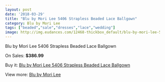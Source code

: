 ```yaml
---
layout: post
date: '2018-03-29'
title: "Blu by Mori Lee 5406 Strapless Beaded Lace Ballgown"
category: Blu by Mori Lee
tags: ["beaded","sale","dresses","lace","wedding"]
image: http://img.eudances.com/12468-thickbox_default/blu-by-mori-lee-5406-strapless-beaded-lace-ballgown.jpg
---
```

Blu by Mori Lee 5406 Strapless Beaded Lace Ballgown

On Sales: **$386.99**
<a href="https://www.eudances.com/en/blu-by-mori-lee/3854-blu-by-mori-lee-5406-strapless-beaded-lace-ballgown.html"><amp-img layout="responsive" width="600" height="600" src="//img.eudances.com/12468-thickbox_default/blu-by-mori-lee-5406-strapless-beaded-lace-ballgown.jpg" alt="Blu by Mori Lee 5406 Strapless Beaded Lace Ballgown 0" /></a>
<a href="https://www.eudances.com/en/blu-by-mori-lee/3854-blu-by-mori-lee-5406-strapless-beaded-lace-ballgown.html"><amp-img layout="responsive" width="600" height="600" src="//img.eudances.com/12472-thickbox_default/blu-by-mori-lee-5406-strapless-beaded-lace-ballgown.jpg" alt="Blu by Mori Lee 5406 Strapless Beaded Lace Ballgown 1" /></a>
<a href="https://www.eudances.com/en/blu-by-mori-lee/3854-blu-by-mori-lee-5406-strapless-beaded-lace-ballgown.html"><amp-img layout="responsive" width="600" height="600" src="//img.eudances.com/12471-thickbox_default/blu-by-mori-lee-5406-strapless-beaded-lace-ballgown.jpg" alt="Blu by Mori Lee 5406 Strapless Beaded Lace Ballgown 2" /></a>
<a href="https://www.eudances.com/en/blu-by-mori-lee/3854-blu-by-mori-lee-5406-strapless-beaded-lace-ballgown.html"><amp-img layout="responsive" width="600" height="600" src="//img.eudances.com/12470-thickbox_default/blu-by-mori-lee-5406-strapless-beaded-lace-ballgown.jpg" alt="Blu by Mori Lee 5406 Strapless Beaded Lace Ballgown 3" /></a>
<a href="https://www.eudances.com/en/blu-by-mori-lee/3854-blu-by-mori-lee-5406-strapless-beaded-lace-ballgown.html"><amp-img layout="responsive" width="600" height="600" src="//img.eudances.com/12469-thickbox_default/blu-by-mori-lee-5406-strapless-beaded-lace-ballgown.jpg" alt="Blu by Mori Lee 5406 Strapless Beaded Lace Ballgown 4" /></a>

Buy it: [Blu by Mori Lee 5406 Strapless Beaded Lace Ballgown](https://www.eudances.com/en/blu-by-mori-lee/3854-blu-by-mori-lee-5406-strapless-beaded-lace-ballgown.html "Blu by Mori Lee 5406 Strapless Beaded Lace Ballgown")

View more: [Blu by Mori Lee](https://www.eudances.com/en/39-blu-by-mori-lee "Blu by Mori Lee")
